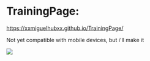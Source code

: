 # TrainingPage:
https://xxmiguelhubxx.github.io/TrainingPage/

Not yet compatible with mobile devices, but i'll make it

![](https://github.com/xXMiguelHubXx/TEST-PAGE/blob/main/Site_Image.png)
